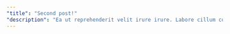 ```yaml
---
"title": "Second post!"
"description": "Ea ut reprehenderit velit irure irure. Labore cillum commodo anim sunt nisi esse consectetur proident nulla esse aliqua ad sint. Dolor exercitation id dolore anim elit voluptate nulla do elit enim nisi."
---
```

